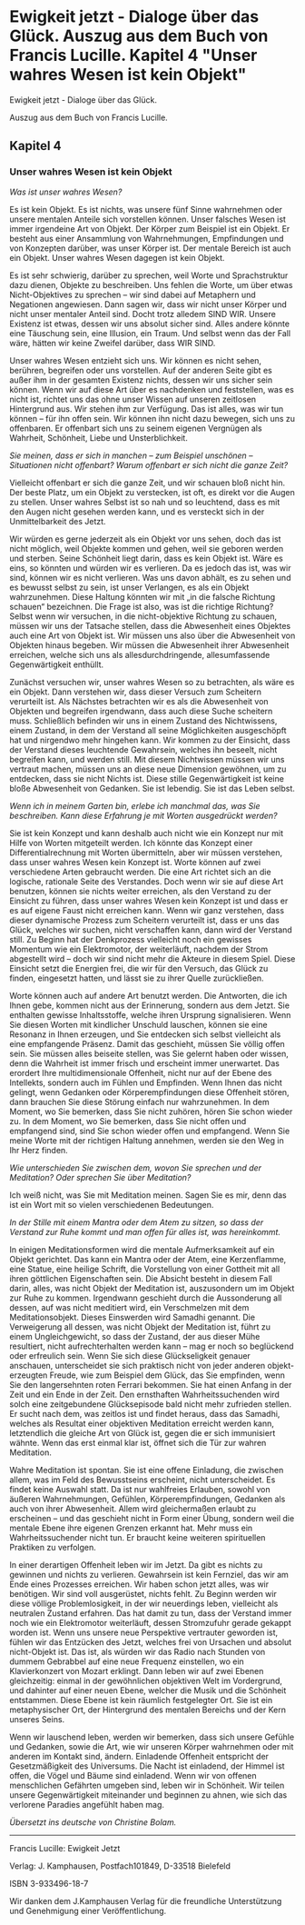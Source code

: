 # Ewigkeit jetzt - Dialoge über das Glück. Auszug aus dem Buch von Francis Lucille. Kapitel 4 "Unser wahres Wesen ist kein Objekt"

Ewigkeit jetzt - Dialoge über das Glück.

Auszug aus dem Buch von Francis Lucille.

## Kapitel 4

### Unser wahres Wesen ist kein Objekt

_Was ist unser wahres Wesen?_

Es ist kein Objekt. Es ist nichts, was unsere fünf Sinne wahrnehmen oder unsere mentalen Anteile sich vorstellen können. Unser falsches Wesen ist immer irgendeine Art von Objekt. Der Körper zum Beispiel ist ein Objekt. Er besteht aus einer Ansammlung von Wahrnehmungen, Empfindungen und von Konzepten darüber, was unser Körper ist. Der mentale Bereich ist auch ein Objekt. Unser wahres Wesen dagegen ist kein Objekt.

Es ist sehr schwierig, darüber zu sprechen, weil Worte und Sprachstruktur dazu dienen, Objekte zu beschreiben. Uns fehlen die Worte, um über etwas Nicht-Objektives zu sprechen – wir sind dabei auf Metaphern und Negationen angewiesen. Dann sagen wir, dass wir nicht unser Körper und nicht unser mentaler Anteil sind. Docht trotz alledem SIND WIR. Unsere Existenz ist etwas, dessen wir uns absolut sicher sind. Alles andere könnte eine Täuschung sein, eine Illusion, ein Traum. Und selbst wenn das der Fall wäre, hätten wir keine Zweifel darüber, dass WIR SIND.

Unser wahres Wesen entzieht sich uns. Wir können es nicht sehen, berühren, begreifen oder uns vorstellen. Auf der anderen Seite gibt es außer ihm in der gesamten Existenz nichts, dessen wir uns sicher sein können. Wenn wir auf diese Art über es nachdenken und feststellen, was es nicht ist, richtet uns das ohne unser Wissen auf unseren zeitlosen Hintergrund aus. Wir stehen ihm zur Verfügung. Das ist alles, was wir tun können – für ihn offen sein. Wir können ihn nicht dazu bewegen, sich uns zu offenbaren. Er offenbart sich uns zu seinem eigenen Vergnügen als Wahrheit, Schönheit, Liebe und Unsterblichkeit.

_Sie meinen, dass er sich in manchen – zum Beispiel unschönen – Situationen nicht offenbart? Warum offenbart er sich nicht die ganze Zeit?_

Vielleicht offenbart er sich die ganze Zeit, und wir schauen bloß nicht hin. Der beste Platz, um ein Objekt zu verstecken, ist oft, es direkt vor die Augen zu stellen. Unser wahres Selbst ist so nah und so leuchtend, dass es mit den Augen nicht gesehen werden kann, und es versteckt sich in der Unmittelbarkeit des Jetzt.

Wir würden es gerne jederzeit als ein Objekt vor uns sehen, doch das ist nicht möglich, weil Objekte kommen und gehen, weil sie geboren werden und sterben. Seine Schönheit liegt darin, dass es kein Objekt ist. Wäre es eins, so könnten und würden wir es verlieren. Da es jedoch das ist, was wir sind, können wir es nicht verlieren. Was uns davon abhält, es zu sehen und es bewusst selbst zu sein, ist unser Verlangen, es als ein Objekt wahrzunehmen. Diese Haltung könnten wir mit „in die falsche Richtung schauen“ bezeichnen. Die Frage ist also, was ist die richtige Richtung? Selbst wenn wir versuchen, in die nicht-objektive Richtung zu schauen, müssen wir uns der Tatsache stellen, dass die Abwesenheit eines Objektes auch eine Art von Objekt ist. Wir müssen uns also über die Abwesenheit von Objekten hinaus begeben. Wir müssen die Abwesenheit ihrer Abwesenheit erreichen, welche sich uns als allesdurchdringende, allesumfassende Gegenwärtigkeit enthüllt.

Zunächst versuchen wir, unser wahres Wesen so zu betrachten, als wäre es ein Objekt. Dann verstehen wir, dass dieser Versuch zum Scheitern verurteilt ist. Als Nächstes betrachten wir es als die Abwesenheit von Objekten und begreifen irgendwann, dass auch diese Suche scheitern muss. Schließlich befinden wir uns in einem Zustand des Nichtwissens, einem Zustand, in dem der Verstand all seine Möglichkeiten ausgeschöpft hat und nirgendwo mehr hingehen kann. Wir kommen zu der Einsicht, dass der Verstand dieses leuchtende Gewahrsein, welches ihn beseelt, nicht begreifen kann, und werden still. Mit diesem Nichtwissen müssen wir uns vertraut machen, müssen uns an diese neue Dimension gewöhnen, um zu entdecken, dass sie nicht Nichts ist. Diese stille Gegenwärtigkeit ist keine bloße Abwesenheit von Gedanken. Sie ist lebendig. Sie ist das Leben selbst.

_Wenn ich in meinem Garten bin, erlebe ich manchmal das, was Sie beschreiben. Kann diese Erfahrung je mit Worten ausgedrückt werden?_

Sie ist kein Konzept und kann deshalb auch nicht wie ein Konzept nur mit Hilfe von Worten mitgeteilt werden. Ich könnte das Konzept einer Differentialrechnung mit Worten übermitteln, aber wir müssen verstehen, dass unser wahres Wesen kein Konzept ist. Worte können auf zwei verschiedene Arten gebraucht werden. Die eine Art richtet sich an die logische, rationale Seite des Verstandes. Doch wenn wir sie auf diese Art benutzen, können sie nichts weiter erreichen, als den Verstand zu der Einsicht zu führen, dass unser wahres Wesen kein Konzept ist und dass er es auf eigene Faust nicht erreichen kann. Wenn wir ganz verstehen, dass dieser dynamische Prozess zum Scheitern verurteilt ist, dass er uns das Glück, welches wir suchen, nicht verschaffen kann, dann wird der Verstand still. Zu Beginn hat der Denkprozess vielleicht noch ein gewisses Momentum wie ein Elektromotor, der weiterläuft, nachdem der Strom abgestellt wird – doch wir sind nicht mehr die Akteure in diesem Spiel. Diese Einsicht setzt die Energien frei, die wir für den Versuch, das Glück zu finden, eingesetzt hatten, und lässt sie zu ihrer Quelle zurückließen.

Worte können auch auf andere Art benutzt werden. Die Antworten, die ich Ihnen gebe, kommen nicht aus der Erinnerung, sondern aus dem Jetzt. Sie enthalten gewisse Inhaltsstoffe, welche ihren Ursprung signalisieren. Wenn Sie diesen Worten mit kindlicher Unschuld lauschen, können sie eine Resonanz in Ihnen erzeugen, und Sie entdecken sich selbst vielleicht als eine empfangende Präsenz. Damit das geschieht, müssen Sie völlig offen sein. Sie müssen alles beiseite stellen, was Sie gelernt haben oder wissen, denn die Wahrheit ist immer frisch und erscheint immer unerwartet. Das erordert Ihre multidimensionale Offenheit, nicht nur auf der Ebene des Intellekts, sondern auch im Fühlen und Empfinden. Wenn Ihnen das nicht gelingt, wenn Gedanken oder Körperempfindungen diese Offenheit stören, dann brauchen Sie diese Störung einfach nur wahrzunehmen. In dem Moment, wo Sie bemerken, dass Sie nicht zuhören, hören Sie schon wieder zu. In dem Moment, wo Sie bemerken, dass Sie nicht offen und empfangend sind, sind Sie schon wieder offen und empfangend. Wenn Sie meine Worte mit der richtigen Haltung annehmen, werden sie den Weg in Ihr Herz finden.

_Wie unterschieden Sie zwischen dem, wovon Sie sprechen und der Meditation? Oder sprechen Sie über Meditation?_

Ich weiß nicht, was Sie mit Meditation meinen. Sagen Sie es mir, denn das ist ein Wort mit so vielen verschiedenen Bedeutungen.

_In der Stille mit einem Mantra oder dem Atem zu sitzen, so dass der Verstand zur Ruhe kommt und man offen für alles ist, was hereinkommt._

In einigen Meditationsformen wird die mentale Aufmerksamkeit auf ein Objekt gerichtet. Das kann ein Mantra oder der Atem, eine Kerzenflamme, eine Statue, eine heilige Schrift, die Vorstellung von einer Gottheit mit all ihren göttlichen Eigenschaften sein. Die Absicht besteht in diesem Fall darin, alles, was nicht Objekt der Meditation ist, auszusondern um im Objekt zur Ruhe zu kommen. Irgendwann geschieht durch die Aussonderung all dessen, auf was nicht meditiert wird, ein Verschmelzen mit dem Meditationsobjekt. Dieses Einswerden wird Samadhi genannt. Die Verweigerung all dessen, was nicht Objekt der Meditation ist, führt zu einem Ungleichgewicht, so dass der Zustand, der aus dieser Mühe resultiert, nicht aufrechterhalten werden kann – mag er noch so beglückend oder erfreulich sein. Wenn Sie sich diese Glückseligkeit genauer anschauen, unterscheidet sie sich praktisch nicht von jeder anderen objekt-erzeugten Freude, wie zum Beispiel dem Glück, das Sie empfinden, wenn Sie den langersehnten roten Ferrari bekommen. Sie hat einen Anfang in der Zeit und ein Ende in der Zeit. Den ernsthaften Wahrheitssuchenden wird solch eine zeitgebundene Glücksepisode bald nicht mehr zufrieden stellen. Er sucht nach dem, was zeitlos ist und findet heraus, dass das Samadhi, welches als Resultat einer objektiven Meditation erreicht werden kann, letztendlich die gleiche Art von Glück ist, gegen die er sich immunisiert wähnte. Wenn das erst einmal klar ist, öffnet sich die Tür zur wahren Meditation.

Wahre Meditation ist spontan. Sie ist eine offene Einladung, die zwischen allem, was im Feld des Bewusstseins erscheint, nicht unterscheidet. Es findet keine Auswahl statt. Da ist nur wahlfreies Erlauben, sowohl von äußeren Wahrnehmungen, Gefühlen, Körperempfindungen, Gedanken als auch von ihrer Abwesenheit. Allem wird gleichermaßen erlaubt zu erscheinen – und das geschieht nicht in Form einer Übung, sondern weil die mentale Ebene ihre eigenen Grenzen erkannt hat. Mehr muss ein Wahrheitssuchender nicht tun. Er braucht keine weiteren spirituellen Praktiken zu verfolgen.

In einer derartigen Offenheit leben wir im Jetzt. Da gibt es nichts zu gewinnen und nichts zu verlieren. Gewahrsein ist kein Fernziel, das wir am Ende eines Prozesses erreichen. Wir haben schon jetzt alles, was wir benötigen. Wir sind voll ausgerüstet, nichts fehlt. Zu Beginn werden wir diese völlige Problemlosigkeit, in der wir neuerdings leben, vielleicht als neutralen Zustand erfahren. Das hat damit zu tun, dass der Verstand immer noch wie ein Elektromotor weiterläuft, dessen Stromzufuhr gerade gekappt worden ist. Wenn uns unsere neue Perspektive vertrauter geworden ist, fühlen wir das Entzücken des Jetzt, welches frei von Ursachen und absolut nicht-Objekt ist. Das ist, als würden wir das Radio nach Stunden von dummem Gebrabbel auf eine neue Frequenz einstellen, wo ein Klavierkonzert von Mozart erklingt. Dann leben wir auf zwei Ebenen gleichzeitig: einmal in der gewöhnlichen objektiven Welt im Vordergrund, und dahinter auf einer neuen Ebene, welcher die Musik und die Schönheit entstammen. Diese Ebene ist kein räumlich festgelegter Ort. Sie ist ein metaphysischer Ort, der Hintergrund des mentalen Bereichs und der Kern unseres Seins.

Wenn wir lauschend leben, werden wir bemerken, dass sich unsere Gefühle und Gedanken, sowie die Art, wie wir unseren Körper wahrnehmen oder mit anderen im Kontakt sind, ändern. Einladende Offenheit entspricht der Gesetzmäßigkeit des Universums. Die Nacht ist einladend, der Himmel ist offen, die Vögel und Bäume sind einladend. Wenn wir von offenen menschlichen Gefährten umgeben sind, leben wir in Schönheit. Wir teilen unsere Gegenwärtigkeit miteinander und beginnen zu ahnen, wie sich das verlorene Paradies angefühlt haben mag.

_Übersetzt ins deutsche von Christine Bolam._

* * *

Francis Lucille: Ewigkeit Jetzt

Verlag: J. Kamphausen, Postfach101849, D-33518 Bielefeld

ISBN 3-933496-18-7

Wir danken dem J.Kamphausen Verlag für die freundliche Unterstützung und Genehmigung einer Veröffentlichung.

